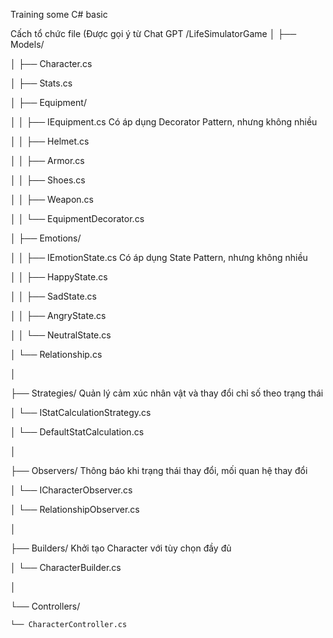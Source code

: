 Training some C# basic

Cấch tổ chức file (Được gọi ý từ Chat GPT
/LifeSimulatorGame
│
├── Models/ 

│   ├── Character.cs 

│   ├── Stats.cs 

│   ├── Equipment/ 

│   │   ├── IEquipment.cs Có áp dụng Decorator Pattern, nhưng không nhiều 

│   │   ├── Helmet.cs 

│   │   ├── Armor.cs 

│   │   ├── Shoes.cs 

│   │   ├── Weapon.cs 

│   │   └── EquipmentDecorator.cs 

│   ├── Emotions/ 

│   │   ├── IEmotionState.cs Có áp dụng State Pattern, nhưng không nhiều 

│   │   ├── HappyState.cs 

│   │   ├── SadState.cs 

│   │   ├── AngryState.cs 

│   │   └── NeutralState.cs 

│   └── Relationship.cs 

│

├── Strategies/ Quản lý cảm xúc nhân vật và thay đổi chỉ số theo trạng thái 

│   └── IStatCalculationStrategy.cs 

│   └── DefaultStatCalculation.cs 

│

├── Observers/ Thông báo khi trạng thái thay đổi, mối quan hệ thay đổi 

│   └── ICharacterObserver.cs 

│   └── RelationshipObserver.cs 

│

├── Builders/ Khởi tạo Character với tùy chọn đầy đủ 

│   └── CharacterBuilder.cs 

│

└── Controllers/ 

    └── CharacterController.cs 
